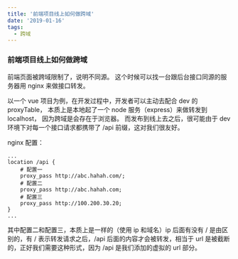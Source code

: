 ```yaml
---
title: '前端项目线上如何做跨域'
date: '2019-01-16'
tags:
  - 跨域
---
```


### 前端项目线上如何做跨域

前端页面被跨域限制了，说明不同源。 这个时候可以找一台跟后台接口同源的服务器用 nginx 来做接口转发。

以一个 vue 项目为例，在开发过程中，开发者可以主动去配合 dev 的 proxyTable， 本质上是本地起了一个 node 服务（express）来做转发到 localhost， 因为跨域是会存在于浏览器。 而发布到线上去之后，很可能由于 dev 环境下对每一个接口请求都携带了 /api 前缀，这对我们很友好。

nginx 配置：

    ...
    location /api {
    	# 配置一
    	proxy_pass http://abc.hahah.com/;
    	# 配置二
    	proxy_pass http://abc.hahah.com;
    	# 配置三
    	proxy_pass http://100.200.30.20;
    }
    ...

其中配置二和配置三，本质上是一样的（使用 ip 和域名）ip 后面有没有 / 是由区别的，有 / 表示转发请求之后，/api 后面的内容才会被转发，相当于 url 是被截断的，正好我们需要这种形式，因为 /api 是我们添加的虚拟的 url 部分。
